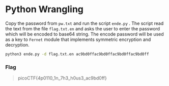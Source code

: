 # Python Wrangling
Copy the password from `pw.txt` and run the script `ende.py` . The script read the text from the file `flag.txt.en` and asks the user to enter the password which will be encoded to base64 string. The encode password will be used as a key to `Fernet` module that implements symmetric encryption and decryption.
```bash
python3 ende.py -d flag.txt.en ac9bd0ffac9bd0ffac9bd0ffac9bd0ff
```
### Flag
>  picoCTF{4p0110_1n_7h3_h0us3_ac9bd0ff}
